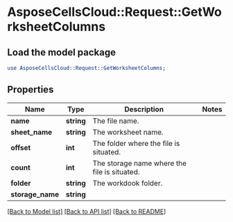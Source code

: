 # AsposeCellsCloud::Request::GetWorksheetColumns 

## Load the model package
```perl
use AsposeCellsCloud::Request::GetWorksheetColumns;
```

## Properties
Name | Type | Description | Notes
------------ | ------------- | ------------- | -------------
**name** | **string** | The file name. |
**sheet_name** | **string** | The worksheet name. |
**offset** | **int** | The folder where the file is situated. |
**count** | **int** | The storage name where the file is situated. |
**folder** | **string** | The workdook folder. |
**storage_name** | **string** |  |  

[[Back to Model list]](../README.md#documentation-for-requests) [[Back to API list]](../README.md#documentation-for-api-endpoints) [[Back to README]](../README.md)

